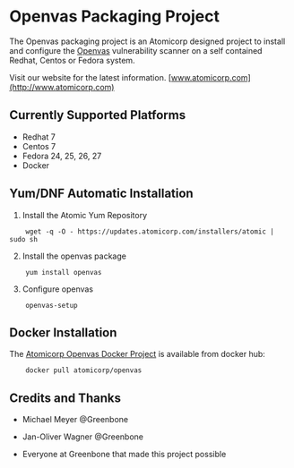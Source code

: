 
# Openvas Packaging Project 

The Openvas packaging project is an Atomicorp designed project to install and configure the [Openvas](http://www.openvas.org) vulnerability scanner on a self contained Redhat, Centos or Fedora system.



Visit our website for the latest information.  [www.atomicorp.com](http://www.atomicorp.com)



## Currently Supported Platforms 

* Redhat 7
* Centos 7
* Fedora 24, 25, 26, 27
* Docker




## Yum/DNF Automatic Installation ##


1) Install the Atomic Yum Repository

```
    wget -q -O - https://updates.atomicorp.com/installers/atomic | sudo sh
```

2) Install the openvas package

```
    yum install openvas
```


3) Configure openvas
```
    openvas-setup
```

## Docker Installation ##

The [Atomicorp Openvas Docker Project](https://github.com/atomicorp/openvas-docker) is available from docker hub:

```
    docker pull atomicorp/openvas  
```



## Credits and Thanks ##

* Michael Meyer @Greenbone

* Jan-Oliver Wagner @Greenbone

* Everyone at Greenbone that made this project possible

